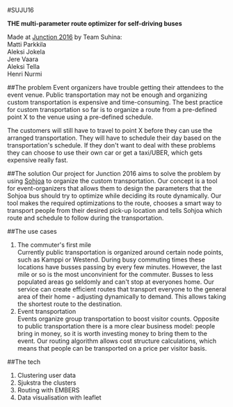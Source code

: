 #SUJU16 
  
**THE multi-parameter route optimizer for self-driving buses**

Made at [Junction 2016](httpwww.hackjunction.com) by Team Suhina:   
  Matti Parkkila  
  Aleksi Jokela  
  Jere Vaara   
  Aleksi Tella  
  Henri Nurmi

##The problem
Event organizers have trouble getting their attendees to the event venue. Public transportation may not be enough and organizing custom transportation is expensive and time-consuming. The best practice for custom transportation so far is to organize a route from a pre-defined point X to the venue using a pre-defined schedule.

The customers will still have to travel to point X before they can use the arranged transportation. They will have to schedule their day based on the transportation's schedule. If they don't want to deal with these problems they can choose to use their own car or get a taxi/UBER, which gets expensive really fast.

##The solution
Our project for Junction 2016 aims to solve the problem by using [Sohjoa](http://sohjoa.fi/) to organize the custom transportation. Our concept is a tool for event-organizers that allows them to design the parameters that the Sohjoa bus should try to optimize while deciding its route dynamically. Our tool makes the required optimizations to the route, chooses a smart way to transport people from their desired pick-up location and tells Sohjoa which route and schedule to follow during the transportation.

##The use cases  
1) The commuter's first mile  
Currently public transportation is organized around certain node points, such as Kamppi or Westend. During busy commuting times these locations have busses passing by every few minutes. However, the last mile or so is the most unconvinient for the commuter. Busses to less populated areas go seldomly and can't stop at everyones home. Our service can create efficient routes that transport everyone to the general area of their home - adjusting dynamically to demand. This allows taking the shortest route to the destination.  
2) Event transportation    
Events organize group transportation to boost visitor counts. Opposite to public transportation there is a more clear business model: people bring in money, so it is worth investing money to bring them to the event. Our routing algorithm allows cost structure calculations, which means that people can be transported on a price per visitor basis.   

##The tech
1) Clustering user data  
2) Sjukstra the clusters  
3) Routing with EMBERS  
4) Data visualisation with leaflet  
